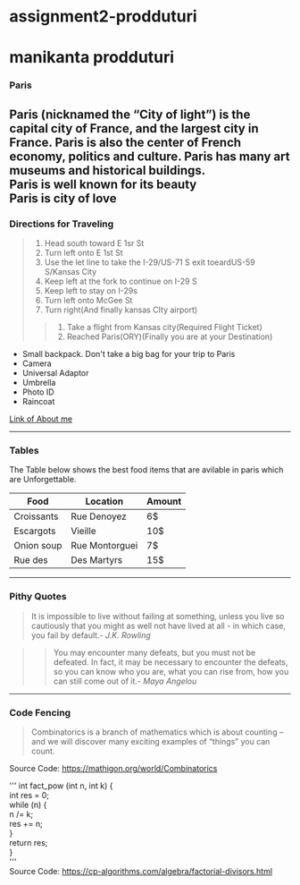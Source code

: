 # assignment2-prodduturi

# manikanta prodduturi
### Paris

Paris (nicknamed the “City of light”) is the capital city of France, and the largest city in France. Paris is also the center of French **economy**, **politics** and **culture**. Paris has many art museums and historical buildings.<br>
**Paris is well known for its beauty**<br>
**Paris is city of love**
---
### Directions for Traveling
> 1. Head south toward E 1sr St
> 2. Turn left onto E 1st St
> 3. Use the let line to take the I-29/US-71 S exit toeardUS-59 S/Kansas City
> 4. Keep left at the fork to continue on I-29 S
> 5. Keep left to stay on I-29s
> 6. Turn left onto McGee St
> 7. Turn right(And finally kansas CIty airport)
>>   1. Take a flight from Kansas city(Required Flight Ticket)
>>   2. Reached Paris(ORY)(Finally you are at your Destination)

* Small backpack. Don't take a big bag for your trip to Paris
* Camera
* Universal Adaptor
* Umbrella
* Photo ID
* Raincoat

[Link of About me](https://github.com/ManikantaProdduturi/assignment2-prodduturi/blob/main/AboutMe.md)

--------------------
### Tables

The Table below shows the best food items that are avilable in paris which are Unforgettable.

| Food              | Location             | Amount  |
| ---               | ---                  | ---     |
| Croissants        | Rue Denoyez          | 6$      |
| Escargots         | Vieille              | 10$     |
| Onion soup        | Rue Montorguei       | 7$      |
| Rue des           | Des Martyrs          | 15$     |

--------------------

### Pithy Quotes

> It is impossible to live without failing at something, unless you live so cautiously that you might as well not have lived at all - in which case, you fail by default.- *J.K. Rowling*

>> You may encounter many defeats, but you must not be defeated. In fact, it may be necessary to encounter the defeats, so you can know who you are, what you can rise from, how you can still come out of it.- *Maya Angelou*

--------------------

### Code Fencing

> Combinatorics is a branch of mathematics which is about counting – and we will discover many exciting  examples of “things” you can count.<br>

Source Code: <https://mathigon.org/world/Combinatorics><br>

'''
int fact_pow (int n, int k) {<br>
    int res = 0;<br>
    while (n) {<br>
        n /= k;<br>
        res += n;<br>
    }<br>
    return res;<br>
}<br>
'''<br>
Source Code: <https://cp-algorithms.com/algebra/factorial-divisors.html>
